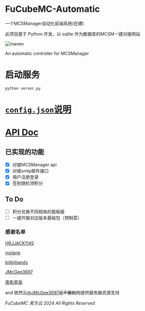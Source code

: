 # FuCubeMC-Automatic

一个MCSManager自动化前端系统(在建)

此项目基于 Python 开发，以 sqlite 作为数据库的MCSM一键对接网站

![maven](https://img.shields.io/badge/python-3.8%2B-blue)

An automatic controller for MCSManager

# 启动服务

```shell
python server.py
```

# [`config.json`说明](config.md)

# [API Doc](API.md)

## 已实现的功能

- [x] 对接MCSManager api
- [x] 对接smtp邮件接口
- [x] 用户注册登录
- [x] 签到随机领积分

## To Do

- [ ] 积分兑换不同规格的面板服
- [ ] 一键开服对应版本基础包（预制菜）

### 感谢名单

[HRJJACK1145](https://github.com/HRJJACK1145)

[molanp](https://github.com/molanp)

[bilibilijandy](https://github.com/bilibilijandy)

[JMcGee3697](https://github.com/barinfo)

[夜影星辰](https://github.com/yeying-xingchen)

and 依然云[@JMcGee3697](https://github.com/barinfo)~~这不要脸的~~提供服务器资源支持

*FuCubeMC 芙方云 2024 All Rights Reserved*
